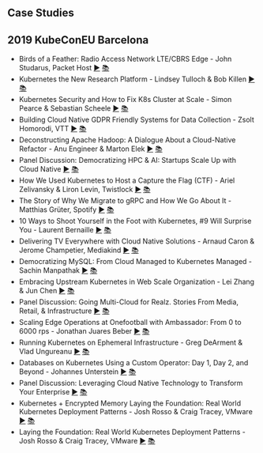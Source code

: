 Case Studies 
---
## 2019 KubeConEU Barcelona

* Birds of a Feather: Radio Access Network LTE/CBRS Edge - John Studarus, Packet Host [▶️](https://www.youtube.com/watch?v=za_ZB1geDRA) [ 📚](https://static.sched.com/hosted_files/kccnceu19/41/The%20Edge%20is%20Open%20-%20Kubecon%20EU%202019.pdf)
* Kubernetes the New Research Platform - Lindsey Tulloch &amp; Bob Killen [▶️](https://www.youtube.com/watch?v=E09XTOWbBKw) [ 📚](https://static.sched.com/hosted_files/kccnceu19/32/Kubernetes%20the%20New%20Research%20Platform%20%28FINAL%29.pdf)
* Kubernetes Security and How to Fix K8s Cluster at Scale - Simon Pearce &amp; Sebastian Scheele [▶️](https://www.youtube.com/watch?v=5dWRh301Lno) [ 📚](https://static.sched.com/hosted_files/kccnceu19/ef/KubeCon-Europe-2019.pdf)
* Building Cloud Native GDPR Friendly Systems for Data Collection - Zsolt Homorodi, VTT [▶️](https://www.youtube.com/watch?v=sKaeOApBPsw) [ 📚](https://static.sched.com/hosted_files/kccnceu19/f6/KCEU19-Pipeline-upload.pdf)
* Deconstructing Apache Hadoop: A Dialogue About a Cloud-Native Refactor - Anu Engineer &amp; Marton Elek [▶️](https://www.youtube.com/watch?v=-LQDbT_HSfo) [ 📚](https://static.sched.com/hosted_files/kccnceu19/06/Cloud-native%20refactor.pdf)
* Panel Discussion: Democratizing HPC &amp; AI: Startups Scale Up with Cloud Native [▶️](https://www.youtube.com/watch?v=LP0BFtBbOwE) [ 📚](https://static.sched.com/hosted_files/kccnceu19/25/KubeCon-Europe-2019-05-07.pdf)
* How We Used Kubernetes to Host a Capture the Flag (CTF) - Ariel Zelivansky &amp; Liron Levin, Twistlock [▶️](https://www.youtube.com/watch?v=kUmaKvxdfvg) [ 📚](https://static.sched.com/hosted_files/kccnceu19/6b/kubecon%20talk.pdf)
* The Story of Why We Migrate to gRPC and How We Go About It - Matthias Grüter, Spotify [▶️](https://www.youtube.com/watch?v=fMq3IpPE3TU) [ 📚](https://static.sched.com/hosted_files/kccnceu19/b7/KubeConEU%202019%20-%20The%20Story%20of%20why%20we%20migrate%20to%20gRPC%20and%20how%20we%20go%20about%20it.pdf)
* 10 Ways to Shoot Yourself in the Foot with Kubernetes, #9 Will Surprise You - Laurent Bernaille [▶️](https://www.youtube.com/watch?v=QKI-JRs2RIE) [ 📚](https://static.sched.com/hosted_files/kccnceu19/8d/10%20Ways%20to%20Shoot%20Yourself%20in%20the%20Foot%20with%20Kubernetes%2C%20%239%20Will%20Surprise%20You%21.pdf)
* Delivering TV Everywhere with Cloud Native Solutions - Arnaud Caron &amp; Jerome Champetier, Mediakind [▶️](https://www.youtube.com/watch?v=ZX8uLg_rfeE) [ 📚](https://static.sched.com/hosted_files/kccnceu19/ab/Delivering%20TV%20Everywhere%20with%20Cloud%20Native%20Solutions.pdf)
* Democratizing MySQL: From Cloud Managed to Kubernetes Managed - Sachin Manpathak [▶️](https://www.youtube.com/watch?v=T9NY0Iy-jOo) [ 📚](https://static.sched.com/hosted_files/kccnceu19/a2/Kubecon_%20Democratizing%20MySQL_%20Cloud%20Managed%20to%20K8s%20Managed.pdf)
* Embracing Upstream Kubernetes in Web Scale Organization - Lei Zhang &amp; Jun Chen [▶️](https://www.youtube.com/watch?v=ptOLV2wjQUw) [ 📚](https://static.sched.com/hosted_files/kccnceu19/3f/kubecon-speak.pdf)
* Panel Discussion: Going Multi-Cloud for Realz. Stories From Media, Retail, &amp; Infrastructure [▶️](https://www.youtube.com/watch?v=JQoC1FtmKds) [ 📚]()
* Scaling Edge Operations at Onefootball with Ambassador: From 0 to 6000 rps - Jonathan Juares Beber [▶️](https://www.youtube.com/watch?v=07RvO4AChHE) [ 📚](https://static.sched.com/hosted_files/kccnceu19/78/Kubecon%20-%20onefootball.pdf)
* Running Kubernetes on Ephemeral Infrastructure - Greg DeArment &amp; Vlad Ungureanu [▶️](https://www.youtube.com/watch?v=7zUsc2zI5o8) [ 📚](https://static.sched.com/hosted_files/kccnceu19/69/palantir-kubecon19_k8s%20on%20ephemeral%20infrastructure.pdf)
* Databases on Kubernetes Using a Custom Operator: Day 1, Day 2, and Beyond - Johannes Unterstein [▶️](https://www.youtube.com/watch?v=qgtlztEFqr4) [ 📚](https://static.sched.com/hosted_files/kccnceu19/ef/KubeCon-Europe-2019.pdf)
* Panel Discussion: Leveraging Cloud Native Technology to Transform Your Enterprise [▶️](https://www.youtube.com/watch?v=0CxDZOJP6Rc) [ 📚]()
* Kubernetes + Encrypted Memory Laying the Foundation: Real World Kubernetes Deployment Patterns - Josh Rosso &amp; Craig Tracey, VMware [▶️](https://www.youtube.com/watch?v=pGMdSFlD0_E) [ 📚](https://static.sched.com/hosted_files/kccnceu19/9d/laying%20the%20foundation.pdf)
* Laying the Foundation: Real World Kubernetes Deployment Patterns - Josh Rosso &amp; Craig Tracey, VMware [▶️](https://www.youtube.com/watch?v=Rb0JMVVZ1N8) [ 📚](https://static.sched.com/hosted_files/kccnceu19/9d/laying%20the%20foundation.pdf)

